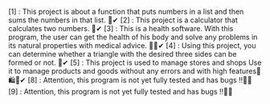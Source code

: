 [1] : This project is about a function that puts numbers in a list and then sums the numbers in that list. 📝✔ 
[2] : This project is a calculator that calculates two numbers. 💯✔
[3] : This is a health software. With this program, the user can get the health of his body and solve any problems in its natural properties with medical advice. 🏋️‍♀️✔
[4] : Using this project, you can determine whether a triangle with the desired three sides can be formed or not. 🔺✔
[5] : This project is used to manage stores and shops Use it to manage products and goods without any errors and with high features🛒🛍︎🏬✔
[8] : Attention, this program is not yet fully tested and has bugs ‼🚫❌
[9] : Attention, this program is not yet fully tested and has bugs ‼🚫❌
